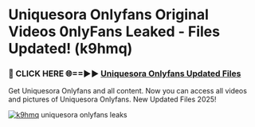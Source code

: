 # Uniquesora Onlyfans Original Videos 0nlyFans Leaked - Files Updated! (k9hmq)

<h3>🔴 CLICK HERE 🌐==►► <a href="https://tinyurl.com/3hn5wdd3" rel="nofollow">Uniquesora Onlyfans Updated Files</a></h3>

Get Uniquesora Onlyfans and all content. Now you can access all videos and pictures of Uniquesora Onlyfans. New Updated Files 2025!

[![k9hmq](https://i.imgur.com/4HnBqBT.gif)](https://tinyurl.com/3hn5wdd3)
uniquesora onlyfans leaks